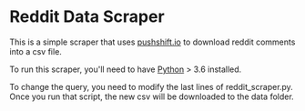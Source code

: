 # Reddit Data Scraper

This is a simple scraper that uses [pushshift.io](pushshift.io) to download reddit comments into
a csv file. 

To run this scraper, you'll need to have [Python](https://www.python.org/) > 3.6 installed. 

To change the query, you need to modify the last lines of reddit_scraper.py. Once you run that
script, the new csv will be downloaded to the data folder.